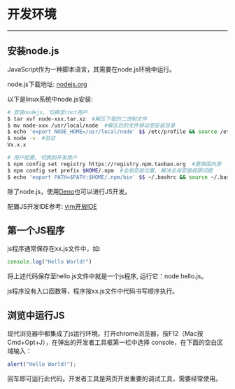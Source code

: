 # 开发环境
---

## 安装node.js

JavaScript作为一种脚本语言，其需要在node.js环境中运行。

node.js下载地址: [nodejs.org](https://nodejs.org/en/)

以下是linux系统中node.js安装:

```bash
# 安装nodejs, 切换至root用户
$ tar xvf node-xxx.tar.xz  #解压下载的二进制文件
$ mv node-xxx /usr/local/node  #解压后的文件移动至安装目录
$ echo 'export NODE_HOME=/usr/local/node' $$ /etc/profile && source /etc/profile  #添加环境变量
$ node -v  #验证
Vx.x.x

# 用户配置, 切换到开发用户
$ npm config set registry https://registry.npm.taobao.org  #更换国内源
$ npm config set prefix $HOME/.npm  #全局安装位置, 解决全局安装权限问题
$ echo 'export PATH=$PATH:$HOME/.npm/bin' $$ ~/.bashrc && source ~/.bashrc  #配置普通用户PATH
```

除了node.js，使用[Deno](https://deno.land/)也可以进行JS开发。

配置JS开发IDE参考: [vim开放IDE](https://book.mjiee.top/linux/linux/1-linux-ji-chu/1.3-wen-ben-bian-ji.html)

## 第一个JS程序

js程序通常保存在xx.js文件中，如:

```javascript
console.log("Hello World!")
```

将上述代码保存至hello.js文件中就是一个js程序, 运行它：node hello.js。

js程序没有入口函数等，程序按xx.js文件中代码书写顺序执行。

## 浏览中运行JS

现代浏览器中都集成了js运行环境。打开chrome浏览器，按F12（Mac按Cmd+Opt+J），在弹出的开发者工具框第一栏中选择 console，在下面的空白区域输入：

```javascript
alert("Hello World!");
```

回车即可运行此代码。开发者工具是网页开发重要的调试工具，需要经常使用。

